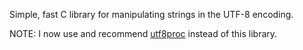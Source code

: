 Simple, fast C library for manipulating strings in the UTF-8 encoding.

NOTE: I now use and recommend [utf8proc](https://github.com/JuliaLang/utf8proc) instead of this library.
